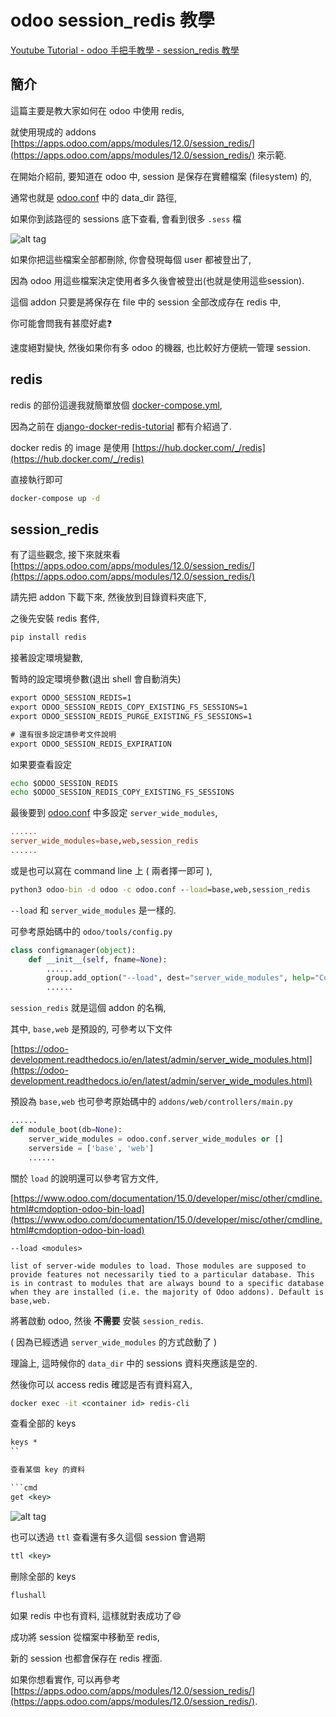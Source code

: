 # odoo session_redis 教學

[Youtube Tutorial - odoo 手把手教學 - session_redis 教學](https://youtu.be/WD7W9RwusS0)

## 簡介

這篇主要是教大家如何在 odoo 中使用 redis,

就使用現成的 addons [https://apps.odoo.com/apps/modules/12.0/session_redis/](https://apps.odoo.com/apps/modules/12.0/session_redis/) 來示範.

在開始介紹前, 要知道在 odoo 中, session 是保存在實體檔案 (filesystem) 的,

通常也就是 [odoo.conf](https://github.com/twtrubiks/odoo-docker-tutorial/blob/master/config/odoo.conf) 中的 data_dir 路徑,

如果你到該路徑的 sessions 底下查看, 會看到很多 `.sess` 檔

![alt tag](https://i.imgur.com/SxfvBfE.png)

如果你把這些檔案全部都刪除, 你會發現每個 user 都被登出了,

因為 odoo 用這些檔案決定使用者多久後會被登出(也就是使用這些session).

這個 addon 只要是將保存在 file 中的 session 全部改成存在 redis 中,

你可能會問我有甚麼好處:question:

速度絕對變快, 然後如果你有多 odoo 的機器, 也比較好方便統一管理 session.

## redis

redis 的部份這邊我就簡單放個 [docker-compose.yml](docker-compose.yml),

因為之前在 [django-docker-redis-tutorial](https://github.com/twtrubiks/django-docker-redis-tutorial) 都有介紹過了.

docker redis 的 image 是使用 [https://hub.docker.com/_/redis](https://hub.docker.com/_/redis)

直接執行即可

```cmd
docker-compose up -d
```

## session_redis

有了這些觀念, 接下來就來看 [https://apps.odoo.com/apps/modules/12.0/session_redis/](https://apps.odoo.com/apps/modules/12.0/session_redis/)

請先把 addon 下載下來, 然後放到目錄資料夾底下,

之後先安裝 redis 套件,

```cmd
pip install redis
```

接著設定環境變數,

暫時的設定環境參數(退出 shell 會自動消失)

```cmd
export ODOO_SESSION_REDIS=1
export ODOO_SESSION_REDIS_COPY_EXISTING_FS_SESSIONS=1
export ODOO_SESSION_REDIS_PURGE_EXISTING_FS_SESSIONS=1

# 還有很多設定請參考文件說明
export ODOO_SESSION_REDIS_EXPIRATION
```

如果要查看設定

```cmd
echo $ODOO_SESSION_REDIS
echo $ODOO_SESSION_REDIS_COPY_EXISTING_FS_SESSIONS
```

最後要到 [odoo.conf](https://github.com/twtrubiks/odoo-docker-tutorial/blob/master/config/odoo.conf) 中多設定 `server_wide_modules`,

```conf
......
server_wide_modules=base,web,session_redis
......
```

或是也可以寫在 command line 上 ( 兩者擇一即可 ),

```cmd
python3 odoo-bin -d odoo -c odoo.conf --load=base,web,session_redis
```

`--load` 和 `server_wide_modules` 是一樣的.

可參考原始碼中的 `odoo/tools/config.py`

```python
class configmanager(object):
    def __init__(self, fname=None):
        ......
        group.add_option("--load", dest="server_wide_modules", help="Comma-separated list of server-wide modules.", my_default='base,web')
        ......
```

`session_redis` 就是這個 addon 的名稱,

其中, `base,web` 是預設的, 可參考以下文件

[https://odoo-development.readthedocs.io/en/latest/admin/server_wide_modules.html](https://odoo-development.readthedocs.io/en/latest/admin/server_wide_modules.html)

預設為 `base,web` 也可參考原始碼中的 `addons/web/controllers/main.py`

```python
......
def module_boot(db=None):
    server_wide_modules = odoo.conf.server_wide_modules or []
    serverside = ['base', 'web']
    ......

```

關於 `load` 的說明還可以參考官方文件,

[https://www.odoo.com/documentation/15.0/developer/misc/other/cmdline.html#cmdoption-odoo-bin-load](https://www.odoo.com/documentation/15.0/developer/misc/other/cmdline.html#cmdoption-odoo-bin-load)

`--load <modules>`

```text
list of server-wide modules to load. Those modules are supposed to provide features not necessarily tied to a particular database. This is in contrast to modules that are always bound to a specific database when they are installed (i.e. the majority of Odoo addons). Default is base,web.
```

將著啟動 odoo, 然後 **不需要** 安裝 `session_redis`.

( 因為已經透過 `server_wide_modules` 的方式啟動了 )

理論上, 這時候你的 `data_dir` 中的 sessions 資料夾應該是空的.

然後你可以 access redis 確認是否有資料寫入,

```cmd
docker exec -it <container id> redis-cli
```

查看全部的 keys

```cmd
keys *
``

查看某個 key 的資料

```cmd
get <key>
```

![alt tag](https://i.imgur.com/7i4UT2h.png)

也可以透過 `ttl` 查看還有多久這個 session 會過期

```cmd
ttl <key>
```

刪除全部的 keys

```cmd
flushall
```

如果 redis 中也有資料, 這樣就對表成功了:smile:

成功將 session 從檔案中移動至 redis,

新的 session 也都會保存在 redis 裡面.

如果你想看實作, 可以再參考 [https://apps.odoo.com/apps/modules/12.0/session_redis/](https://apps.odoo.com/apps/modules/12.0/session_redis/).
